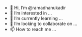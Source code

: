- 👋 Hi, I’m @ramadhanukadir
- 👀 I’m interested in ...
- 🌱 I’m currently learning ...
- 💞️ I’m looking to collaborate on ...
- 📫 How to reach me ...

<!---
ramadhanukadir/ramadhanukadir is a ✨ special ✨ repository because its `README.md` (this file) appears on your GitHub profile.
You can click the Preview link to take a look at your changes.
--->
